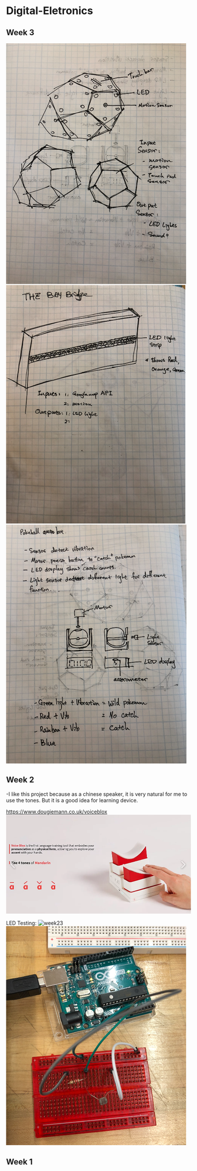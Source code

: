 # Digital-Eletronics

## Week 3
![week31](/images/week31.png)
![week32](/images/week32.png)
![week33](/images/week33.png)

## Week 2
-I like this project because as a chinese speaker, it is very natural for me to use the tones. But it is a good idea for learning device.

https://www.dougiemann.co.uk/voiceblox
![week22](/images/week22.png)


LED Testing:
![week23](/images/week23.gif)
![week2](/images/week2.png)

## Week 1
